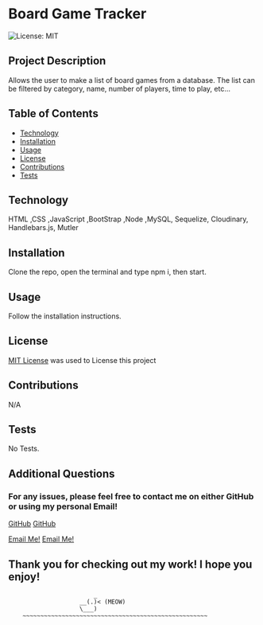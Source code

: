 
# Board Game Tracker
![License: MIT](https://img.shields.io/badge/License-MIT-yellow.svg)

## Project Description

Allows the user to make a list of board games from a database. The list can be filtered by category, name, number of players, time to play, etc...

## Table of Contents

- [Technology](#technology)
- [Installation](#installation)
- [Usage](#usage)
- [License](#license)
- [Contributions](#contributions)
- [Tests](#tests)

## Technology

HTML ,CSS ,JavaScript ,BootStrap ,Node ,MySQL, Sequelize, Cloudinary, Handlebars.js, Mutler

## Installation

Clone the repo, open the terminal and type npm i, then start.

## Usage

Follow the installation instructions.


## License

[MIT License](https://opensource.org/licenses/MIT) was used to License this project


## Contributions 

N/A

## Tests

No Tests.

## Additional Questions

### For any issues, please feel free to contact me on either GitHub or using my personal Email!

[GitHub](https://github.com/Ryan-Buckley1)
[GitHub](https://github.com/Rdoolz51)

[Email Me!](mailto:Buckimus@gmail.com)
[Email Me!](mailto:Rdoolz51@aol.com)


## Thank you for checking out my work! I hope you enjoy!

                            _
                        __(.)< (MEOW)
                        \___)   
        ~~~~~~~~~~~~~~~~~~~~~~~~~~~~~~~~~~~~~~~~~~~~~~~~~~~~
